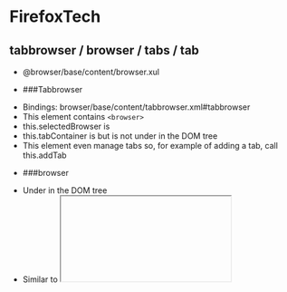 # FirefoxTech


## tabbrowser / browser / tabs / tab
* @browser/base/content/browser.xul

* ###Tabbrowser
 - Bindings: browser/base/content/tabbrowser.xml#tabbrowser
 - This element contains ```<browser>```
 - this.selectedBrowser is <browser>
 - this.tabContainer is <tabs> but <tabs> is not under <tabbrowser> in the DOM tree
 - This element even manage tabs so, for example of adding a tab,  call this.addTab

* ###browser
 - Under <tabbrowser> in the DOM tree
 - Similar to <iframe> except that it holds a page history and contains additional methods to manipulate the currently displayed page.
 - Website is rendered inside ```<browser>```
 
* ###tabs
 - This element contains <tab> in the DOM tree
 ![tabs image](https://raw.githubusercontent.com/Fischer-L/FirefoxTech/master/img/tabs.png)
  
